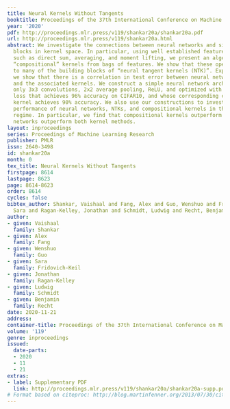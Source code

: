 ```yaml
---
title: Neural Kernels Without Tangents
booktitle: Proceedings of the 37th International Conference on Machine Learning
year: '2020'
pdf: http://proceedings.mlr.press/v119/shankar20a/shankar20a.pdf
url: http://proceedings.mlr.press/v119/shankar20a.html
abstract: We investigate the connections between neural networks and simple building
  blocks in kernel space. In particular, using well established feature space tools
  such as direct sum, averaging, and moment lifting, we present an algebra for creating
  “compositional” kernels from bags of features. We show that these operations correspond
  to many of the building blocks of “neural tangent kernels (NTK)”. Experimentally,
  we show that there is a correlation in test error between neural network architectures
  and the associated kernels. We construct a simple neural network architecture using
  only 3x3 convolutions, 2x2 average pooling, ReLU, and optimized with SGD and MSE
  loss that achieves 96% accuracy on CIFAR10, and whose corresponding compositional
  kernel achieves 90% accuracy. We also use our constructions to investigate the relative
  performance of neural networks, NTKs, and compositional kernels in the small dataset
  regime. In particular, we find that compositional kernels outperform NTKs and neural
  networks outperform both kernel methods.
layout: inproceedings
series: Proceedings of Machine Learning Research
publisher: PMLR
issn: 2640-3498
id: shankar20a
month: 0
tex_title: Neural Kernels Without Tangents
firstpage: 8614
lastpage: 8623
page: 8614-8623
order: 8614
cycles: false
bibtex_author: Shankar, Vaishaal and Fang, Alex and Guo, Wenshuo and Fridovich-Keil,
  Sara and Ragan-Kelley, Jonathan and Schmidt, Ludwig and Recht, Benjamin
author:
- given: Vaishaal
  family: Shankar
- given: Alex
  family: Fang
- given: Wenshuo
  family: Guo
- given: Sara
  family: Fridovich-Keil
- given: Jonathan
  family: Ragan-Kelley
- given: Ludwig
  family: Schmidt
- given: Benjamin
  family: Recht
date: 2020-11-21
address: 
container-title: Proceedings of the 37th International Conference on Machine Learning
volume: '119'
genre: inproceedings
issued:
  date-parts:
  - 2020
  - 11
  - 21
extras:
- label: Supplementary PDF
  link: http://proceedings.mlr.press/v119/shankar20a/shankar20a-supp.pdf
# Format based on citeproc: http://blog.martinfenner.org/2013/07/30/citeproc-yaml-for-bibliographies/
---
```

